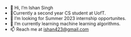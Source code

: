 - 👋 Hi, I’m Ishan Singh
- 🚀Currently a second year CS student at UofT.
- 👀 I’m looking for Summer 2023 internship opportunites. 
- 🌱 I’m currently learning machine learning algorithms.
- 📫 Reach me at ishan423@gmail.com
